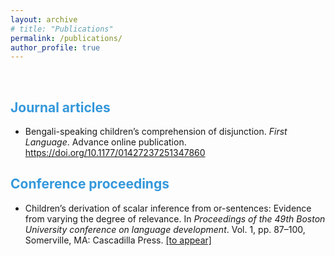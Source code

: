 ```yaml
---
layout: archive
# title: "Publications"
permalink: /publications/
author_profile: true
---
```


&nbsp;  
 
<h2> <span style="color: #3498DB ;">Journal articles </span> </h2> 

- Bengali-speaking children’s comprehension of disjunction. _First Language_. Advance online publication. <a href="https://doi.org/10.1177/01427237251347860" target="_blank" rel="noopener noreferrer">https://doi.org/10.1177/01427237251347860</a> 


<h2> <span style="color: #3498DB ;">Conference proceedings </span> </h2> 

- Children’s derivation of scalar inference from or-sentences: Evidence from varying the degree of relevance. In _Proceedings of the 49th Boston University conference on language development_. Vol. 1, pp. 87–100, Somerville, MA: Cascadilla Press. <a href="http://www.cascadilla.com/bucld49toc.html" target="_blank" rel="noopener noreferrer">[to appear]</a>  










